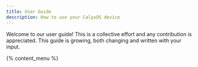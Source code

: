 ```yaml
---
title: User Guide
description: How to use your CalyxOS device
---
```


Welcome to our user guide! This is a collective effort and any contribution is appreciated. This guide is growing, both changing and written with your input.

{% content_menu %}
